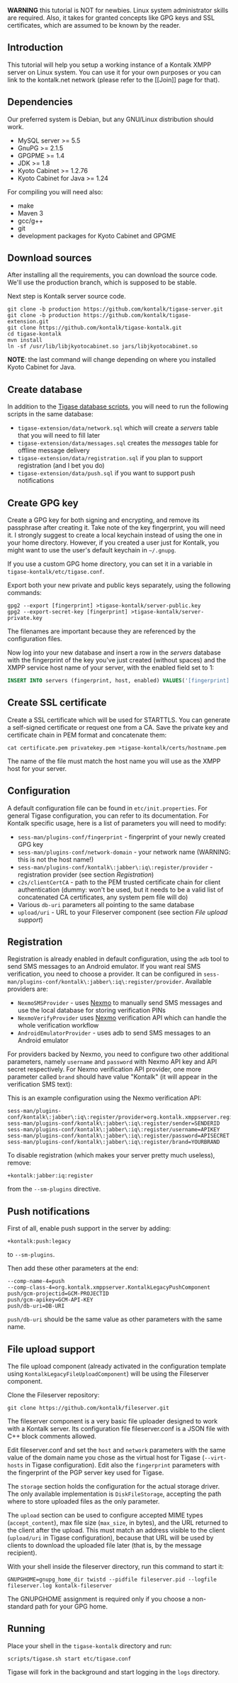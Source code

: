 **WARNING** this tutorial is NOT for newbies. Linux system administrator skills are required. Also, it takes for granted concepts like GPG keys and SSL certificates, which are assumed to be known by the reader.

## Introduction ##

This tutorial will help you setup a working instance of a Kontalk XMPP server on Linux system. You can use it for your own purposes or you can link to the kontalk.net network (please refer to the [[Join]] page for that).

## Dependencies ##

Our preferred system is Debian, but any GNU/Linux distribution should work.

* MySQL server >= 5.5
* GnuPG >= 2.1.5
* GPGPME >= 1.4
* JDK >= 1.8
* Kyoto Cabinet >= 1.2.76
* Kyoto Cabinet for Java >= 1.24

For compiling you will need also:

* make
* Maven 3
* gcc/g++
* git
* development packages for Kyoto Cabinet and GPGME

## Download sources ##

After installing all the requirements, you can download the source code. We'll use the production branch, which is supposed to be stable.

Next step is Kontalk server source code.

```shell
git clone -b production https://github.com/kontalk/tigase-server.git
git clone -b production https://github.com/kontalk/tigase-extension.git
git clone https://github.com/kontalk/tigase-kontalk.git
cd tigase-kontalk
mvn install
ln -sf /usr/lib/libjkyotocabinet.so jars/libjkyotocabinet.so
```

**NOTE**: the last command will change depending on where you installed Kyoto Cabinet for Java.

## Create database ##

In addition to the [Tigase database scripts](http://docs.tigase.org/tigase-server/snapshot/Administration_Guide/html/#_prepare_database), you will need to run the following scripts in the same database:

* `tigase-extension/data/network.sql` which will create a *servers* table that you will need to fill later
* `tigase-extension/data/messages.sql` creates the *messages* table for offline message delivery
* `tigase-extension/data/registration.sql` if you plan to support registration (and I bet you do)
* `tigase-extension/data/push.sql` if you want to support push notifications

## Create GPG key ##

Create a GPG key for both signing and encrypting, and remove its passphrase after creating it. Take note of the key fingerprint, you will need it.
I strongly suggest to create a local keychain instead of using the one in your home directory. However, if you created a user just for Kontalk, you might want to use the user's default keychain in `~/.gnupg`.

If you use a custom GPG home directory, you can set it in a variable in `tigase-kontalk/etc/tigase.conf`.

Export both your new private and public keys separately, using the following commands:

```shell
gpg2 --export [fingerprint] >tigase-kontalk/server-public.key
gpg2 --export-secret-key [fingerprint] >tigase-kontalk/server-private.key
```

The filenames are important because they are referenced by the configuration files.

Now log into your new database and insert a row in the *servers* database with the fingerprint of the key you've just created (without spaces) and the XMPP service host name of your server, with the enabled field set to 1:

```sql
INSERT INTO servers (fingerprint, host, enabled) VALUES('[fingerprint]', '[service_name]', 1);
```

## Create SSL certificate ##

Create a SSL certificate which will be used for STARTTLS. You can generate a self-signed certificate or request one from a CA. Save the private key and certificate chain in PEM format and concatenate them:

```shell
cat certificate.pem privatekey.pem >tigase-kontalk/certs/hostname.pem
```

The name of the file must match the host name you will use as the XMPP host for your server.

## Configuration ##

A default configuration file can be found in `etc/init.properties`. For general Tigase configuration, you can refer to its documentation. For Kontalk specific usage, here is a list of parameters you will need to modify:

* `sess-man/plugins-conf/fingerprint` - fingerprint of your newly created GPG key
* `sess-man/plugins-conf/network-domain` - your network name (WARNING: this is not the host name!)
* `sess-man/plugins-conf/kontalk\:jabber\:iq\:register/provider` - registration provider (see section *Registration*)
* `c2s/clientCertCA` - path to the PEM trusted certificate chain for client authentication (dummy: won't be used, but it needs to be a valid list of concatenated CA certificates, any system pem file will do)
* Various `db-uri` parameters all pointing to the same database
* `upload/uri` - URL to your Fileserver component (see section *File upload support*)

## Registration ##

Registration is already enabled in default configuration, using the `adb` tool to send SMS messages to an Android emulator. If you want real SMS verification, you need to choose a provider. It can be configured in `sess-man/plugins-conf/kontalk\:jabber\:iq\:register/provider`. Available providers are:

* `NexmoSMSProvider` - uses [Nexmo](https://nexmo.com/) to manually send SMS messages and use the local database for storing verification PINs
* `NexmoVerifyProvider` uses [Nexmo](https://nexmo.com/) verification API which can handle the whole verification workflow
* `AndroidEmulatorProvider` - uses adb to send SMS messages to an Android emulator

For providers backed by Nexmo, you need to configure two other additional parameters, namely `username` and `password` with Nexmo API key and API secret respectively.
For Nexmo verification API provider, one more parameter called `brand` should have value "Kontalk" (it will appear in the verification SMS text):

This is an example configuration using the Nexmo verification API:

```
sess-man/plugins-conf/kontalk\:jabber\:iq\:register/provider=org.kontalk.xmppserver.registration.NexmoVerifyProvider
sess-man/plugins-conf/kontalk\:jabber\:iq\:register/sender=SENDERID
sess-man/plugins-conf/kontalk\:jabber\:iq\:register/username=APIKEY
sess-man/plugins-conf/kontalk\:jabber\:iq\:register/password=APISECRET
sess-man/plugins-conf/kontalk\:jabber\:iq\:register/brand=YOURBRAND
```

To disable registration (which makes your server pretty much useless), remove:

```
+kontalk:jabber:iq:register
```

from the `--sm-plugins` directive.

## Push notifications ##

First of all, enable push support in the server by adding:

```
+kontalk:push:legacy
```

to `--sm-plugins`.

Then add these other parameters at the end:

```
--comp-name-4=push
--comp-class-4=org.kontalk.xmppserver.KontalkLegacyPushComponent
push/gcm-projectid=GCM-PROJECTID
push/gcm-apikey=GCM-API-KEY
push/db-uri=DB-URI
```

`push/db-uri` should be the same value as other parameters with the same name.

## File upload support ##

The file upload component (already activated in the configuration template using `KontalkLegacyFileUploadComponent`) will be using the Fileserver component.

Clone the Fileserver repository:

```
git clone https://github.com/kontalk/fileserver.git
```

The fileserver component is a very basic file uploader designed to work with a Kontalk server. Its configuration file fileserver.conf is a JSON file with C++ block comments allowed.

Edit fileserver.conf and set the `host` and `network` parameters with the same value of the domain name you chose as the virtual host for Tigase (`--virt-hosts` in Tigase configuration). Edit also the `fingerprint` parameters with the fingerprint of the PGP server key used for Tigase.

The `storage` section holds the configuration for the actual storage driver. The only available implementation is `DiskFileStorage`, accepting the path where to store uploaded files as the only parameter.

The `upload` section can be used to configure accepted MIME types (`accept_content`), max file size (`max_size`, in bytes), and the URL returned to the client after the upload. This must match an address visible to the client (`upload/uri` in Tigase configuration), because that URL will be used by clients to download the uploaded file later (that is, by the message recipient).

With your shell inside the fileserver directory, run this command to start it:

```shell
GNUPGHOME=gnupg_home_dir twistd --pidfile fileserver.pid --logfile fileserver.log kontalk-fileserver
```

The GNUPGHOME assignment is required only if you choose a non-standard path for your GPG home.

## Running ##

Place your shell in the `tigase-kontalk` directory and run:

```shell
scripts/tigase.sh start etc/tigase.conf
```

Tigase will fork in the background and start logging in the `logs` directory.
